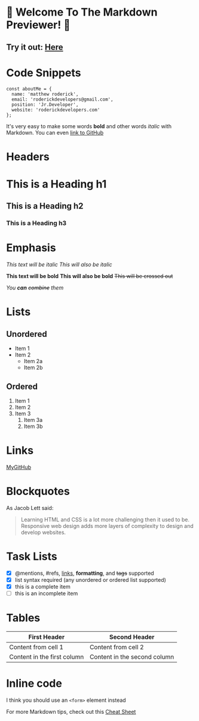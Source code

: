 #  🎉 Welcome To The Markdown Previewer! 🎉

## Try it out: [Here](https://roderickdevelopers.github.io/React_Markdown_Previewer/#/)

# Code Snippets

```
const aboutMe = {
  name: 'matthew roderick',
  email: 'roderickdevelopers@gmail.com',
  position: 'Jr.Developer',
  website: 'roderickdevelopers.com'
};  
```

It's very easy to make some words **bold** and other words *italic* with Markdown. You can even [link to GitHub](https://github.com/roderickdevelopers)

# Headers

# This is a Heading h1
## This is a Heading h2 
### This is a Heading h3


# Emphasis

*This text will be italic*
_This will also be italic_

**This text will be bold**
__This will also be bold__
~~This will be crossed out~~

_You **can** ~~combine~~ them_

# Lists

## Unordered

* Item 1
* Item 2
  * Item 2a
  * Item 2b

## Ordered

1. Item 1
1. Item 2
1. Item 3
   1. Item 3a
   1. Item 3b

# Links

[MyGitHub](https://github.com/roderickdevelopers)

# Blockquotes

As Jacob Lett said:

> Learning HTML and CSS is a lot more challenging 
> then it used to be. Responsive web design adds more layers 
> of complexity to design and develop websites.

# Task Lists

- [x] @mentions, #refs, [links](), **formatting**, and <del>tags</del> supported
- [x] list syntax required (any unordered or ordered list supported)
- [x] this is a complete item
- [ ] this is an incomplete item

# Tables

First Header | Second Header
------------ | -------------
Content from cell 1 | Content from cell 2
Content in the first column | Content in the second column

# Inline code

I think you should use an `<form>` element instead

For more Markdown tips, check out this <a href="https://www.markdownguide.org/cheat-sheet/" target="_blank">Cheat Sheet</a>

